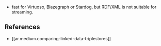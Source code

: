 
- fast for Virtuoso, Blazegraph or Stardog, but RDF/XML is not suitable for streaming.

## References

- [[ar.medium.comparing-linked-data-triplestores]]